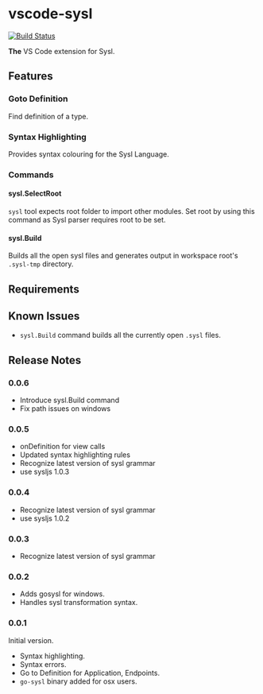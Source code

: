 # vscode-sysl

[![Build Status](https://travis-ci.org/anz-bank/vscode-sysl.svg?branch=master)](https://travis-ci.org/anz-bank/vscode-sysl)

**The** VS Code extension for Sysl.

## Features

### Goto Definition

Find definition of a type.

### Syntax Highlighting

Provides syntax colouring for the Sysl Language.

### Commands

#### sysl.SelectRoot

`sysl` tool expects root folder to import other modules. Set root by using this command as Sysl parser requires root to be set.

#### sysl.Build

Builds all the open sysl files and generates output in workspace root's `.sysl-tmp` directory.

## Requirements

## Known Issues
- `sysl.Build` command builds all the currently open `.sysl` files.

## Release Notes

### 0.0.6
- Introduce sysl.Build command
- Fix path issues on windows

### 0.0.5
- onDefinition for view calls
- Updated syntax highlighting rules
- Recognize latest version of sysl grammar
- use sysljs 1.0.3

### 0.0.4
- Recognize latest version of sysl grammar
- use sysljs 1.0.2

### 0.0.3
- Recognize latest version of sysl grammar

### 0.0.2
- Adds gosysl for windows.
- Handles sysl transformation syntax.

### 0.0.1

Initial version.
- Syntax highlighting.
- Syntax errors.
- Go to Definition for Application, Endpoints.
- `go-sysl` binary added for osx users.

